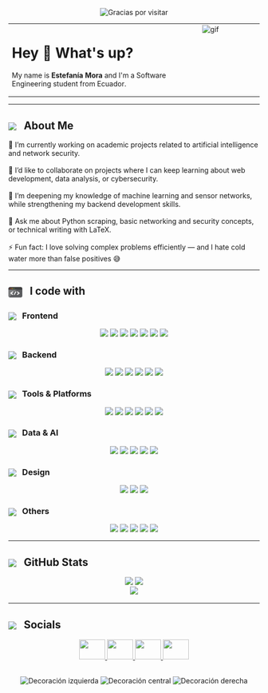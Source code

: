 <p align="center">
  <img src="https://img.wattpad.com/60d527ef6a46856d26bd4e014556712e7242139e/68747470733a2f2f73332e616d617a6f6e6177732e636f6d2f776174747061642d6d656469612d736572766963652f53746f7279496d6167652f6a75674e57336a394a5163625a413d3d2d313033363739393331342e313636643434663136613836303462653436303035383338343037362e676966" width="300" alt="Gracias por visitar" />
</p>

<!-- Presentación -->
<table>
  <tr>
    <td width="1000">
      <h1>Hey 👋 What's up?</h1>
      <p>
        My name is <strong>Estefanía Mora</strong> and I'm a Software Engineering student from Ecuador.
      </p>
    </td>
    <td width="320" valign="top">
      <img height="200" src="https://img1.picmix.com/output/stamp/normal/1/8/7/0/2170781_d73a3.gif" alt="gif" />
    </td>
  </tr>
</table>

---

<!-- 🧠 ABOUT ME -->
<h2 align="left">
  <img src="https://cdn.pixabay.com/animation/2023/06/01/08/46/08-46-22-123_512.gif" height="28" style="vertical-align: middle;" />
  &nbsp; About Me
</h2>

<p align="left">
  🔭 I’m currently working on academic projects related to artificial intelligence and network security.<br><br>
  🤝 I’d like to collaborate on projects where I can keep learning about web development, data analysis, or cybersecurity.<br><br>
  🌱 I’m deepening my knowledge of machine learning and sensor networks, while strengthening my backend development skills.<br><br>
  💬 Ask me about Python scraping, basic networking and security concepts, or technical writing with LaTeX.<br><br>
  ⚡ Fun fact: I love solving complex problems efficiently — and I hate cold water more than false positives 😅
</p>

---

<!-- 👩‍💻 I CODE WITH -->
<h2 align="left">
  <img src="https://raw.githubusercontent.com/Naman27/Naman27/master/source.gif" height="28" style="vertical-align: middle;" />
  &nbsp; I code with
</h2>

<!-- FRONTEND -->
<h3 align="left">
  <img src="https://mir-s3-cdn-cf.behance.net/project_modules/hd/94bfc886678585.5da092589fb02.gif" height="25" style="vertical-align: middle;" />
  &nbsp; Frontend
</h3>
<div align="center">
  <img src="https://cdn.jsdelivr.net/gh/devicons/devicon/icons/javascript/javascript-original.svg" height="45" />
  <img src="https://cdn.jsdelivr.net/gh/devicons/devicon/icons/typescript/typescript-original.svg" height="45" />
  <img src="https://cdn.jsdelivr.net/gh/devicons/devicon/icons/react/react-original.svg" height="45" />
  <img src="https://cdn.jsdelivr.net/gh/devicons/devicon/icons/angularjs/angularjs-original.svg" height="45" />
  <img src="https://cdn.jsdelivr.net/gh/devicons/devicon/icons/css3/css3-original.svg" height="45" />
  <img src="https://cdn.jsdelivr.net/gh/devicons/devicon/icons/html5/html5-original.svg" height="45" />
  <img src="https://cdn.jsdelivr.net/gh/devicons/devicon/icons/ionic/ionic-original.svg" height="45" />
</div>

<!-- BACKEND -->
<h3 align="left">
  <img src="https://static.showit.co/file/hxPF40iZQgKI-FVA9_kO9w/78210/gear.gif" height="25" style="vertical-align: middle;" />
  &nbsp; Backend
</h3>
<div align="center">
  <img src="https://cdn.jsdelivr.net/gh/devicons/devicon/icons/nodejs/nodejs-original.svg" height="45" />
  <img src="https://cdn.jsdelivr.net/gh/devicons/devicon/icons/python/python-original.svg" height="45" />
  <img src="https://cdn.jsdelivr.net/gh/devicons/devicon/icons/django/django-plain.svg" height="45" />
  <img src="https://cdn.jsdelivr.net/gh/devicons/devicon/icons/flask/flask-original.svg" height="45" />
  <img src="https://cdn.jsdelivr.net/gh/devicons/devicon/icons/php/php-original.svg" height="45" />
  <img src="https://cdn.jsdelivr.net/gh/devicons/devicon/icons/java/java-original.svg" height="45" />
</div>

<!-- TOOLS -->
<h3 align="left">
  <img src="https://cdn.pixabay.com/animation/2023/06/13/15/12/15-12-54-327_512.gif" height="25" style="vertical-align: middle;" />
  &nbsp; Tools & Platforms
</h3>
<div align="center">
  <img src="https://cdn.jsdelivr.net/gh/devicons/devicon/icons/git/git-original.svg" height="45" />
  <img src="https://cdn.jsdelivr.net/gh/devicons/devicon/icons/github/github-original.svg" height="45" />
  <img src="https://cdn.jsdelivr.net/gh/devicons/devicon/icons/vscode/vscode-original.svg" height="45" />
  <img src="https://cdn.jsdelivr.net/gh/devicons/devicon/icons/heroku/heroku-original.svg" height="45" />
  <img src="https://cdn.jsdelivr.net/gh/devicons/devicon/icons/firebase/firebase-plain.svg" height="45" />
  <img src="https://cdn.jsdelivr.net/gh/devicons/devicon/icons/linux/linux-original.svg" height="45" />
</div>

<!-- DATA & AI -->
<h3 align="left">
  <img src="https://i.pinimg.com/originals/79/04/42/7904424933cc535b666f2de669973530.gif" height="25" style="vertical-align: middle;" />
  &nbsp; Data & AI
</h3>
<div align="center">
  <img src="https://cdn.jsdelivr.net/gh/devicons/devicon/icons/numpy/numpy-original.svg" height="45" />
  <img src="https://cdn.jsdelivr.net/gh/devicons/devicon/icons/tensorflow/tensorflow-original.svg" height="45" />
  <img src="https://cdn.jsdelivr.net/gh/devicons/devicon/icons/mysql/mysql-original.svg" height="45" />
  <img src="https://cdn.jsdelivr.net/gh/devicons/devicon/icons/postgresql/postgresql-original.svg" height="45" />
  <img src="https://cdn.jsdelivr.net/gh/devicons/devicon/icons/mongodb/mongodb-original.svg" height="45" />
</div>

<!-- DESIGN -->
<h3 align="left">
  <img src="https://moein.video/wp-content/uploads/2021/12/Color-Sample-GIF-Royalty-Free-Animated-Icon-350px-after-effects-project-2.gif" height="25" style="vertical-align: middle;" />
  &nbsp; Design
</h3>
<div align="center">
  <img src="https://cdn.jsdelivr.net/gh/devicons/devicon/icons/figma/figma-original.svg" height="45" />
  <img src="https://cdn.jsdelivr.net/gh/devicons/devicon/icons/canva/canva-original.svg" height="45" />
  <img src="https://cdn.jsdelivr.net/gh/devicons/devicon/icons/xd/xd-plain.svg" height="45" />
</div>

<!-- OTHERS -->
<h3 align="left">
  <img src="https://cdn.pixabay.com/animation/2023/06/13/15/12/15-12-34-590_512.gif" height="25" style="vertical-align: middle;" />
  &nbsp; Others
</h3>
<div align="center">
  <img src="https://cdn.jsdelivr.net/gh/devicons/devicon/icons/notion/notion-original.svg" height="45" />
  <img src="https://cdn.jsdelivr.net/gh/devicons/devicon/icons/latex/latex-original.svg" height="45" />
  <img src="https://cdn.jsdelivr.net/gh/devicons/devicon/icons/arduino/arduino-original.svg" height="45" />
  <img src="https://cdn.jsdelivr.net/gh/devicons/devicon/icons/android/android-original.svg" height="45" />
  <img src="https://cdn.jsdelivr.net/gh/devicons/devicon/icons/androidstudio/androidstudio-original.svg" height="45" />
</div>

---

<!-- 📈 GITHUB STATS -->
<h2 align="left">
  <img src="https://camo.githubusercontent.com/d0cd2b9a7609a767d6b54e0408a6e25f1fcd99599f7e8e85e3d3abeb335aa338/68747470733a2f2f63646e2e706978616261792e636f6d2f616e696d6174696f6e2f323032332f30362f31332f31352f31332f31352d31332d31332d3532325f3531322e676966" height="28" style="vertical-align: middle;" />
  &nbsp; GitHub Stats
</h2>

<div align="center">
  <img src="https://github-readme-stats.vercel.app/api?username=yachitzu&theme=github_dark&hide_border=true&custom_title=Stats" width="382" />
  <img src="https://github-readme-stats.vercel.app/api/top-langs?username=yachitzu&layout=compact&card_width=300&theme=github_dark&hide_border=true" width="282" />
</div>
<div align="center">
  <img src="https://streak-stats.demolab.com?user=yachitzu&theme=github_dark&hide_border=true" width="350" />
</div>

---

<!-- 🌐 SOCIALS -->
<h2 align="left">
  <img src="https://i.pinimg.com/originals/91/fd/43/91fd43ebd22734dd4cadfcb67eea4aff.gif" height="28" style="vertical-align: middle;" />
  &nbsp; Socials
</h2>

<div align="center">
  <a href="https://www.linkedin.com/in/yachitzu/" target="_blank">
    <img src="https://raw.githubusercontent.com/maurodesouza/profile-readme-generator/master/src/assets/icons/social/linkedin/default.svg" width="52" height="40" />
  </a>
  <a href="https://x.com/TefyMora6" target="_blank">
    <img src="https://raw.githubusercontent.com/maurodesouza/profile-readme-generator/master/src/assets/icons/social/twitter/default.svg" width="52" height="40" />
  </a>
  <a href="mailto:tefamora6@gmail.com" target="_blank">
    <img src="https://raw.githubusercontent.com/maurodesouza/profile-readme-generator/master/src/assets/icons/social/gmail/default.svg" width="52" height="40" />
  </a>
  <a href="https://www.instagram.com/tefymora6/" target="_blank">
    <img src="https://raw.githubusercontent.com/maurodesouza/profile-readme-generator/master/src/assets/icons/social/instagram/default.svg" width="52" height="40" />
  </a>
</div>

<br>
<p align="center">
  <img src="https://i.pinimg.com/originals/6c/d7/4b/6cd74bae87b2025e3d671a23dbf4b3ca.gif" width="260"  height="80" alt="Decoración izquierda" />
  <img src="https://i.pinimg.com/originals/6c/d7/4b/6cd74bae87b2025e3d671a23dbf4b3ca.gif" width="260"  height="80" alt="Decoración central" />
  <img src="https://i.pinimg.com/originals/6c/d7/4b/6cd74bae87b2025e3d671a23dbf4b3ca.gif" width="260"  height="80"alt="Decoración derecha" />
</p>


